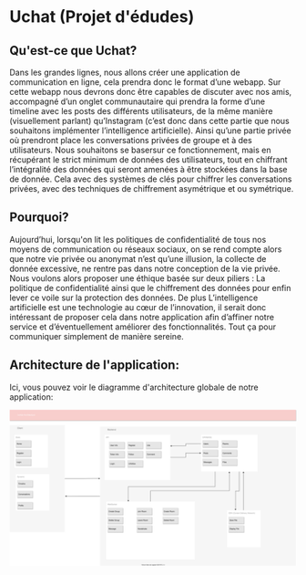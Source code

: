 # Uchat (Projet d'édudes)

## Qu'est-ce que Uchat?

Dans les grandes
lignes, nous allons créer une application de communication en ligne, cela prendra donc le format d’une webapp. Sur cette webapp nous devrons donc être capables de discuter avec nos amis, accompagné d’un onglet communautaire qui prendra la forme d’une timeline avec les posts des différents utilisateurs, de la même manière (visuellement parlant) qu’Instagram (c’est donc dans cette partie que nous souhaitons implémenter l’intelligence artificielle).
Ainsi qu’une partie privée où prendront place les conversations
privées de groupe et à des utilisateurs.
Nous souhaitons se basersur ce fonctionnement, mais en récupérant le strict minimum de
données des utilisateurs, tout en chiffrant l’intégralité des
données qui seront amenées à être stockées dans la base de
donnée. Cela avec des systèmes de clés pour chiffrer les
conversations privées, avec des techniques de chiffrement
asymétrique et ou symétrique.

## Pourquoi?
Aujourd’hui,
lorsqu'on lit les politiques de confidentialité de tous nos moyens de communication ou réseaux sociaux, on se rend compte alors que notre vie privée ou anonymat n’est qu’une illusion, la collecte de
donnée excessive, ne rentre pas dans notre conception de la vie
privée. Nous voulons alors proposer une éthique basée sur deux piliers : La politique de confidentialité ainsi que le chiffrement des données pour enfin lever ce voile sur la protection des données. De plus L’intelligence artificielle est une technologie au cœur de l’innovation, il serait donc intéressant de proposer cela dans notre application afin d’affiner notre service et d’éventuellement
améliorer des fonctionnalités. Tout ça pour communiquer simplement de manière sereine.

## Architecture de l'application:

Ici, vous pouvez voir le diagramme d'architecture globale de notre application:

![diagram](/diagram/diagram.svg)
